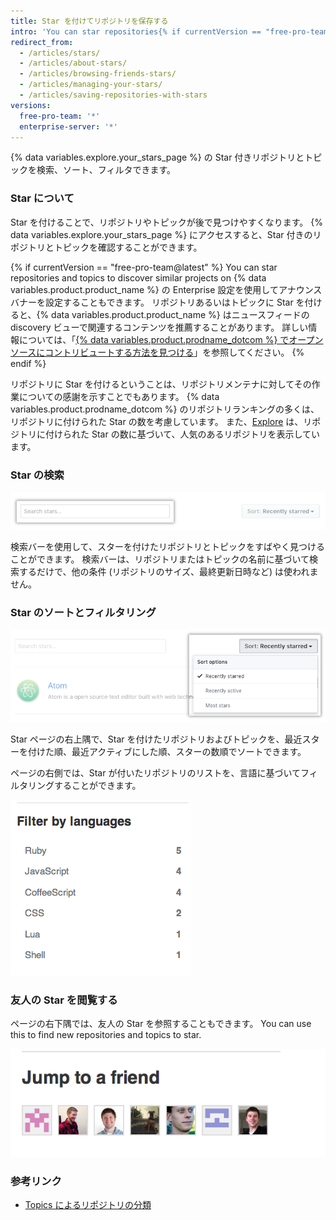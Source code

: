 ```yaml
---
title: Star を付けてリポジトリを保存する
intro: 'You can star repositories{% if currentVersion == "free-pro-team@latest" or currentVersion ver_gt "enterprise-server@2.16" %} and topics{% endif %} to keep track of projects you find interesting{% if currentVersion == "free-pro-team@latest" %} and discover related content in your news feed{% endif %}.'
redirect_from:
  - /articles/stars/
  - /articles/about-stars/
  - /articles/browsing-friends-stars/
  - /articles/managing-your-stars/
  - /articles/saving-repositories-with-stars
versions:
  free-pro-team: '*'
  enterprise-server: '*'
---
```


{% data variables.explore.your_stars_page %} の Star 付きリポジトリとトピックを検索、ソート、フィルタできます。

### Star について

Star を付けることで、リポジトリやトピックが後で見つけやすくなります。 {% data variables.explore.your_stars_page %} にアクセスすると、Star 付きのリポジトリとトピックを確認することができます。

{% if currentVersion == "free-pro-team@latest" %}
You can star repositories and topics to discover similar projects on
{% data variables.product.product_name %} の Enterprise 設定を使用してアナウンスバナーを設定することもできます。 リポジトリあるいはトピックに Star を付けると、{% data variables.product.product_name %} はニュースフィードの discovery ビューで関連するコンテンツを推薦することがあります。 詳しい情報については、「[{% data variables.product.prodname_dotcom %} でオープンソースにコントリビュートする方法を見つける](/github/getting-started-with-github/finding-ways-to-contribute-to-open-source-on-github)」を参照してください。
{% endif %}

リポジトリに Star を付けるということは、リポジトリメンテナに対してその作業についての感謝を示すことでもあります。 {% data variables.product.prodname_dotcom %} のリポジトリランキングの多くは、リポジトリに付けられた Star の数を考慮しています。 また、[Explore](https://github.com/explore) は、リポジトリに付けられた Star の数に基づいて、人気のあるリポジトリを表示しています。

### Star の検索

![Star で検索する](/assets/images/help/stars/stars_search_bar.png)

検索バーを使用して、スターを付けたリポジトリとトピックをすばやく見つけることができます。 検索バーは、リポジトリまたはトピックの名前に基づいて検索するだけで、他の条件 (リポジトリのサイズ、最終更新日時など) は使われません。

### Star のソートとフィルタリング

![Star のソート](/assets/images/help/stars/stars_sort_menu.png)

Star ページの右上隅で、Star を付けたリポジトリおよびトピックを、最近スターを付けた順、最近アクティブにした順、スターの数順でソートできます。

ページの右側では、Star が付いたリポジトリのリストを、言語に基づいてフィルタリングすることができます。

![Star を言語別にフィルタリング](/assets/images/help/stars/stars_filter_language.png)

### 友人の Star を閲覧する

 ページの右下隅では、友人の Star を参照することもできます。 You can use this to find new repositories and topics to star.

![友人の Star を閲覧](/assets/images/help/stars/stars_jump_to_a_friend.png)

### 参考リンク

- [Topics によるリポジトリの分類](/articles/classifying-your-repository-with-topics)
